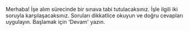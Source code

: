 Merhaba! İşe alım sürecinde bir sınava tabi tutulacaksınız. İşle ilgili iki soruyla karşılaşacaksınız. Soruları dikkatlice okuyun ve doğru cevapları uygulayın. Başlamak için 'Devam' yazın.